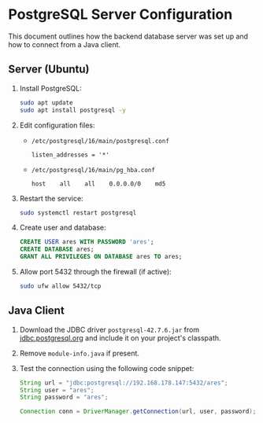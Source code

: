 # PostgreSQL Server Configuration

This document outlines how the backend database server was set up and how to connect from a Java client.

## Server (Ubuntu)
1. Install PostgreSQL:
   ```bash
   sudo apt update
   sudo apt install postgresql -y
   ```

2. Edit configuration files:
   - `/etc/postgresql/16/main/postgresql.conf`
     ```
     listen_addresses = '*'
     ```
   - `/etc/postgresql/16/main/pg_hba.conf`
     ```
     host    all    all    0.0.0.0/0    md5
     ```

3. Restart the service:
   ```bash
   sudo systemctl restart postgresql
   ```

4. Create user and database:
   ```sql
   CREATE USER ares WITH PASSWORD 'ares';
   CREATE DATABASE ares;
   GRANT ALL PRIVILEGES ON DATABASE ares TO ares;
   ```

5. Allow port 5432 through the firewall (if active):
   ```bash
   sudo ufw allow 5432/tcp
   ```

## Java Client
1. Download the JDBC driver `postgresql-42.7.6.jar` from [jdbc.postgresql.org](https://jdbc.postgresql.org/) and include it on your project's classpath.

2. Remove `module-info.java` if present.

3. Test the connection using the following code snippet:
   ```java
   String url = "jdbc:postgresql://192.168.178.147:5432/ares";
   String user = "ares";
   String password = "ares";

   Connection conn = DriverManager.getConnection(url, user, password);
   ```
